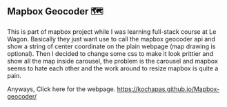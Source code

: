 ## Mapbox Geocoder 🗺

This is part of mapbox project while I was learning full-stack course at Le Wagon. Basically they just want use to call the mapbox geocoder api and show a string of center coordinate on the plain webpage (map drawing is optional). Then I decided to change some css to make it look prittier and show all the map inside carousel, the problem is the carousel and mapbox seems to hate each other and the work around to resize mapbox is quite a pain.

Anyways, Click here for the webpage. https://kochapas.github.io/Mapbox-geocoder/
